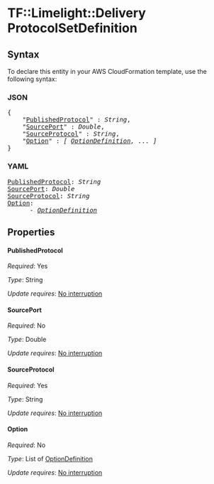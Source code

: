 # TF::Limelight::Delivery ProtocolSetDefinition

## Syntax

To declare this entity in your AWS CloudFormation template, use the following syntax:

### JSON

<pre>
{
    "<a href="#publishedprotocol" title="PublishedProtocol">PublishedProtocol</a>" : <i>String</i>,
    "<a href="#sourceport" title="SourcePort">SourcePort</a>" : <i>Double</i>,
    "<a href="#sourceprotocol" title="SourceProtocol">SourceProtocol</a>" : <i>String</i>,
    "<a href="#option" title="Option">Option</a>" : <i>[ <a href="optiondefinition.md">OptionDefinition</a>, ... ]</i>
}
</pre>

### YAML

<pre>
<a href="#publishedprotocol" title="PublishedProtocol">PublishedProtocol</a>: <i>String</i>
<a href="#sourceport" title="SourcePort">SourcePort</a>: <i>Double</i>
<a href="#sourceprotocol" title="SourceProtocol">SourceProtocol</a>: <i>String</i>
<a href="#option" title="Option">Option</a>: <i>
      - <a href="optiondefinition.md">OptionDefinition</a></i>
</pre>

## Properties

#### PublishedProtocol

_Required_: Yes

_Type_: String

_Update requires_: [No interruption](https://docs.aws.amazon.com/AWSCloudFormation/latest/UserGuide/using-cfn-updating-stacks-update-behaviors.html#update-no-interrupt)

#### SourcePort

_Required_: No

_Type_: Double

_Update requires_: [No interruption](https://docs.aws.amazon.com/AWSCloudFormation/latest/UserGuide/using-cfn-updating-stacks-update-behaviors.html#update-no-interrupt)

#### SourceProtocol

_Required_: Yes

_Type_: String

_Update requires_: [No interruption](https://docs.aws.amazon.com/AWSCloudFormation/latest/UserGuide/using-cfn-updating-stacks-update-behaviors.html#update-no-interrupt)

#### Option

_Required_: No

_Type_: List of <a href="optiondefinition.md">OptionDefinition</a>

_Update requires_: [No interruption](https://docs.aws.amazon.com/AWSCloudFormation/latest/UserGuide/using-cfn-updating-stacks-update-behaviors.html#update-no-interrupt)

